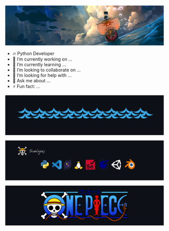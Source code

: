 <p align="center">
	<img src="img//one_piece_top.png">
</p>

- 🔥 Python Developer
- 🔭 I’m currently working on ...
- 🌱 I’m currently learning ...
- 👯 I’m looking to collaborate on ...
- 🤔 I’m looking for help with ...
- 💬 Ask me about ...
- ⚡ Fun fact: ...

<p align="center">
	<img src="img//one_piece_meio.png">
</p>
<p align="center">
	<img src="img//one_piece_tecnologias.png">
</p>
<p align="center">
	<img src="img//one_piece_baixo.png">
</p>